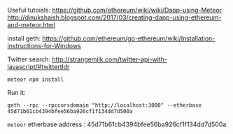 Useful tutoials:
https://github.com/ethereum/wiki/wiki/Dapp-using-Meteor
http://dinukshaish.blogspot.com/2017/03/creating-dapp-using-ethereum-and-meteor.html


install geth: https://github.com/ethereum/go-ethereum/wiki/Installation-instructions-for-Windows

Twitter search: http://strangemilk.com/twitter-api-with-javascript/#twittertldr


`meteor npm install`

Run it:

```geth --rpc --rpccorsdomain "http://localhost:3000" --etherbase 45d71b61cb4394bfee56ba926cf1f134dd7d500a```

```meteor```
etherbase address : 45d71b61cb4394bfee56ba926cf1f134dd7d500a
